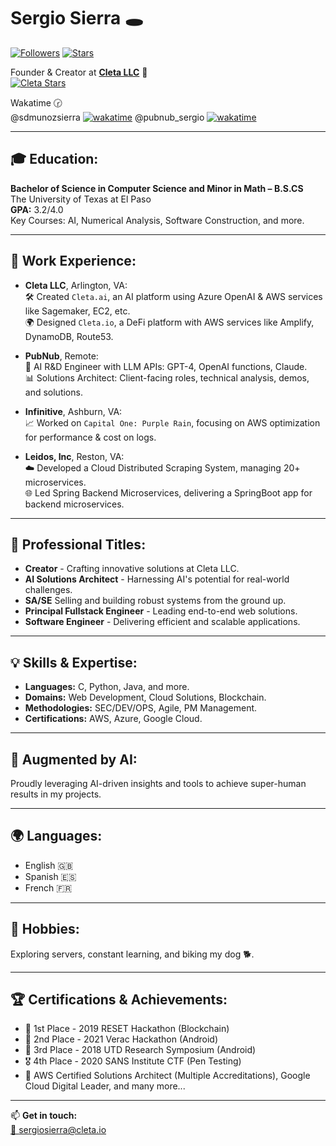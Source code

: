 # Sergio Sierra 🕳

[![Followers](https://img.shields.io/github/followers/sdmunozsierra?style=for-the-badge&logo=github&color=24292e)](https://github.com/sdmunozsierra)
[![Stars](https://img.shields.io/github/stars/sdmunozsierra?style=for-the-badge&logo=github&color=24292e)](https://github.com/sdmunozsierra)

Founder & Creator at **[Cleta LLC](https://www.cleta.io)** 🌟  
[![Cleta Stars](https://img.shields.io/github/stars/cleta-llc?label=Cleta)](https://img.shields.io/github/stars/cleta-llc?label=Cleta)

Wakatime 🕝  
@sdmunozsierra [![wakatime](https://wakatime.com/badge/user/65634d68-cd01-4d76-891a-9adfdaff6109.svg)](https://wakatime.com/@65634d68-cd01-4d76-891a-9adfdaff6109)
@pubnub_sergio [![wakatime](https://wakatime.com/badge/user/1e0e8b49-a94f-431f-8ca2-93081dfb4c8b.svg)](https://wakatime.com/badge/user/1e0e8b49-a94f-431f-8ca2-93081dfb4c8b.svg)

---

## 🎓 Education:

**Bachelor of Science in Computer Science and Minor in Math – B.S.CS**  
The University of Texas at El Paso  
**GPA:** 3.2/4.0  
Key Courses: AI, Numerical Analysis, Software Construction, and more.

---

## 💼 Work Experience:

- **Cleta LLC**, Arlington, VA:  
  🛠️ Created `Cleta.ai`, an AI platform using Azure OpenAI & AWS services like Sagemaker, EC2, etc.  
  🌍 Designed `Cleta.io`, a DeFi platform with AWS services like Amplify, DynamoDB, Route53.

- **PubNub**, Remote:  
  🤖 AI R&D Engineer with LLM APIs: GPT-4, OpenAI functions, Claude.  
  📊 Solutions Architect: Client-facing roles, technical analysis, demos, and solutions.

- **Infinitive**, Ashburn, VA:  
  📈 Worked on `Capital One: Purple Rain`, focusing on AWS optimization for performance & cost on logs.

- **Leidos, Inc**, Reston, VA:  
  ☁️ Developed a Cloud Distributed Scraping System, managing 20+ microservices.  
  🌐 Led Spring Backend Microservices, delivering a SpringBoot app for backend microservices.

---

## 🎯 Professional Titles:

- **Creator** - Crafting innovative solutions at Cleta LLC.
- **AI Solutions Architect** - Harnessing AI's potential for real-world challenges.
- **SA/SE** Selling and building robust systems from the ground up.
- **Principal Fullstack Engineer** - Leading end-to-end web solutions.
- **Software Engineer** - Delivering efficient and scalable applications.

---

## 💡 Skills & Expertise:

- **Languages:** C, Python, Java, and more.
- **Domains:** Web Development, Cloud Solutions, Blockchain.
- **Methodologies:** SEC/DEV/OPS, Agile, PM Management.
- **Certifications:** AWS, Azure, Google Cloud.

---

## 🤖 Augmented by AI:

Proudly leveraging AI-driven insights and tools to achieve super-human results in my projects.

---

## 🌍 Languages:

- English 🇬🇧
- Spanish 🇪🇸
- French 🇫🇷

---

## 🌱 Hobbies:

Exploring servers, constant learning, and biking my dog 🐕.

---

## 🏆 Certifications & Achievements:

- 🥇 1st Place - 2019 RESET Hackathon (Blockchain)
- 🥈 2nd Place - 2021 Verac Hackathon (Android)
- 🥉 3rd Place - 2018 UTD Research Symposium (Android)
- 🎖️ 4th Place - 2020 SANS Institute CTF (Pen Testing)
- 💼 AWS Certified Solutions Architect (Multiple Accreditations), Google Cloud Digital Leader, and many more...

---

📫 **Get in touch:**  
[💌 sergiosierra@cleta.io](mailto:sergiosierra@cleta.io)
